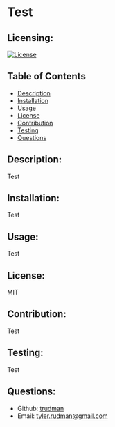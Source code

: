 # Test

  ## Licensing: 
  [![License](https://img.shields.io/badge/license-MIT-blue)](https://shields.io)

  ## Table of Contents
  - [Description](#description)
  - [Installation](#installation)
  - [Usage](#usage)
  - [License](#license)
  - [Contribution](#contribution)
  - [Testing](#testing)
  - [Questions](#questions)


  ## Description:
  Test

  ## Installation:
  Test

  ## Usage: 
  Test

  ## License:
  MIT

  ## Contribution:
  Test

  ## Testing:
  Test

  ## Questions: 
  - Github: [trudman](https://github.com/trudman)
  - Email: tyler.rudman@gmail.com

